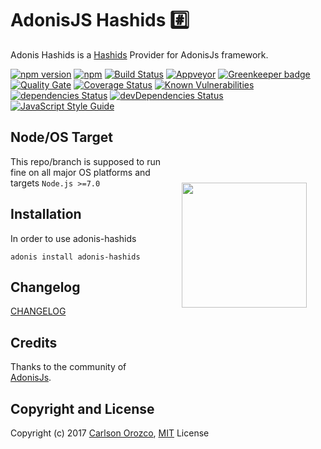 # AdonisJS Hashids :hash:

Adonis Hashids is a [Hashids](https://github.com/ivanakimov/hashids.js) Provider for AdonisJs framework.

[![npm version](https://badge.fury.io/js/adonis-hashids.svg)](https://badge.fury.io/js/adonis-hashids)
[![npm](https://img.shields.io/npm/dt/adonis-hashids.svg)](https://www.npmjs.com/package/adonis-hashids)
[![Build Status](https://travis-ci.org/carlsonorozco/adonis-hashids.svg?branch=master)](https://travis-ci.org/carlsonorozco/adonis-hashids)
[![Appveyor](https://img.shields.io/appveyor/ci/carlsonorozco/adonis-hashids/master.svg?style=flat-square)](https://ci.appveyor.com/project/carlsonorozco/adonis-hashids)
[![Greenkeeper badge](https://badges.greenkeeper.io/carlsonorozco/adonis-hashids.svg)](https://greenkeeper.io/)
[![Quality Gate](https://sonarqube.com/api/badges/gate?key=adonis-hashids)](https://sonarqube.com/dashboard/index/adonis-hashids)
[![Coverage Status](https://coveralls.io/repos/github/carlsonorozco/adonis-hashids/badge.svg?branch=master)](https://coveralls.io/github/carlsonorozco/adonis-hashids?branch=master)
[![Known Vulnerabilities](https://snyk.io/test/github/carlsonorozco/adonis-hashids/badge.svg)](https://snyk.io/test/github/carlsonorozco/adonis-hashids)
[![dependencies Status](https://david-dm.org/carlsonorozco/adonis-hashids/status.svg)](https://david-dm.org/carlsonorozco/adonis-hashids)
[![devDependencies Status](https://david-dm.org/carlsonorozco/adonis-hashids/dev-status.svg)](https://david-dm.org/carlsonorozco/adonis-hashids?type=dev)
[![JavaScript Style Guide](https://img.shields.io/badge/code%20style-standard-brightgreen.svg)](http://standardjs.com/)

<img src="http://res.cloudinary.com/adonisjs/image/upload/q_100/v1497112678/adonis-purple_pzkmzt.svg" width="200px" align="right" hspace="30px" vspace="100px">

## Node/OS Target

This repo/branch is supposed to run fine on all major OS platforms and targets `Node.js >=7.0`

## Installation

In order to use adonis-hashids

```
adonis install adonis-hashids
```

## Changelog

[CHANGELOG](CHANGELOG.md)

## Credits

Thanks to the community of [AdonisJs](http://www.adonisjs.com/).

## Copyright and License

Copyright (c) 2017 [Carlson Orozco](http://carlsonorozco.com/), [MIT](LICENSE.md) License
